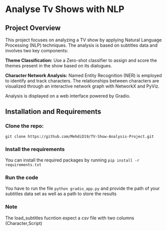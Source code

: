 # Analyse Tv Shows with NLP 

## Project Overview

This project focuses on analyzing a TV show by applying Natural Language Processing (NLP) techniques. The analysis is based on subtitles data and involves two key components:

**Theme Classification:**  Use a Zero-shot classifier to assign and score the themes present in the show based on its dialogues.

**Character Network Analysis:** Named Entity Recognition (NER) is employed to identify and track characters. The relationships between characters are visualized through an interactive network graph with NetworkX and PyViz.

Analysis is displayed on a web interface powered by Gradio.

## Installation and Requirements

### Clone the repo:
 `git clone https://github.com/MehdiD19/TV-Show-Analysis-Project.git`

### Install the requirements
You can install the required packages by running `pip install -r requirements.txt`

### Run the code 
You have to run the file `python gradio_app.py` and provide the path of your subtitles data set as well as a path to store the results

### Note
The load_subtitles fucntion expect a csv file with two columns (Character,Script)
